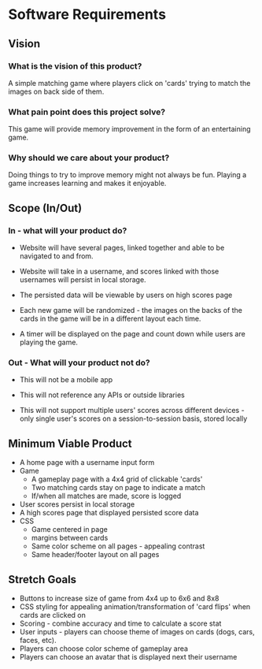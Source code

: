 # Software Requirements

## Vision

### What is the vision of this product?

A simple matching game where players click on 'cards' trying to match the images on back side of them.

### What pain point does this project solve?

This game will provide memory improvement in the form of an entertaining game.

### Why should we care about your product?

Doing things to try to improve memory might not always be fun.  Playing a game increases learning and makes it enjoyable.

## Scope (In/Out)

### In - what will your product do?

* Website will have several pages, linked together and able to be navigated to and from.

* Website will take in a username, and scores linked with those usernames will persist in local storage.

* The persisted data will be viewable by users on high scores page

* Each new game will be randomized - the images on the backs of the cards in the game will be in a different layout each time.

* A timer will be displayed on the page and count down while users are playing the game.

### Out - What will your product not do?

* This will not be a mobile app

* This will not reference any APIs or outside libraries

* This will not support multiple users' scores across different devices - only single user's scores on a session-to-session basis, stored locally

## Minimum Viable Product

* A home page with a username input form
* Game
  * A gameplay page with a 4x4 grid of clickable 'cards'
  * Two matching cards stay on page to indicate a match
  * If/when all matches are made, score is logged
* User scores persist in local storage
* A high scores page that displayed persisted score data
* CSS
  * Game centered in page
  * margins between cards
  * Same color scheme on all pages - appealing contrast
  * Same header/footer layout on all pages

## Stretch Goals

* Buttons to increase size of game from 4x4 up to 6x6 and 8x8
* CSS styling for appealing animation/transformation of 'card flips' when cards are clicked on
* Scoring - combine accuracy and time to calculate a score stat
* User inputs - players can choose theme of images on cards (dogs, cars, faces, etc).
* Players can choose color scheme of gameplay area
* Players can choose an avatar that is displayed next their username
